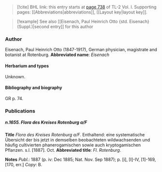 > [!cite] BHL link: this entry starts at [page 738](https://www.biodiversitylibrary.org/page/33120869) of TL-2 Vol. I.
> Supporting pages: [[Abbreviations|abbreviations]], [[Layout key|layout key]].

> [!example] See also [[Eisenach, Paul Heinrich Otto {std. Eisenach} (Suppl.)|second entry]] for this author

### Author

Eisenach, Paul Heinrich Otto (1847-1917), German physician, magistrate and botanist at Rotenburg. 
**Abbreviated name**: *Eisenach*

#### Herbarium and types

Unknown.

#### Bibliography and biography

GR p. 74.

### Publications

##### n.1655. Flora des Kreises Rotenburg a/F

**Title**
*Flora des Kreises Rotenburg a/F*. Enthaltend: eine systematische Übersicht der bis jetzt in demselben beobachteten wildwachsenden und häufig cultivierten phanerogamischen sowie auch kryptogamischen Pflanzen. s.l. \[1887\]. Oct.
**Abbreviated title**: *Fl. Rotenburg*.

**Notes**
*Publ*.: 1887 (p. iv: Dec 1885; Nat. Nov. Sep 1887); p. \[i\], \[I\]-IV, \[1\]-169, \[170, err.\] *Copy*: B.

